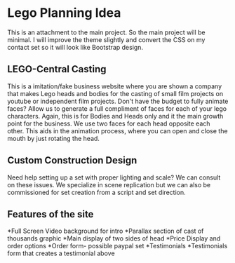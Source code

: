 # Lego Planning Idea
This is an attachment to the main project. So the main project will be minimal. I will improve the theme slightly and convert the CSS on my contact set so it will look like Bootstrap design.

## LEGO-Central Casting
This is a imitation/fake business website where you are shown a company that makes Lego heads and bodies for the casting of small film projects on youtube or independent film projects. Don't have the budget to fully animate faces? Allow us to generate a full compliment of faces for each of your lego characters. Again, this is for Bodies and Heads only and it the main growth point for the business. We use two faces for each head opposite each other. This aids in the animation process, where you can open and close the mouth by just rotating the head.

## Custom Construction Design
Need help setting up a set with proper lighting and scale? We can consult on these issues. We specialize in scene replication but we can also be commissioned for set creation from a script and set direction.

## Features of the site
*Full Screen Video background for intro
*Parallax section of cast of thousands graphic
*Main display of two sides of head
*Price Display and order options
*Order form- possible paypal set
*Testimonials
*Testimonials form that creates a testimonial above

